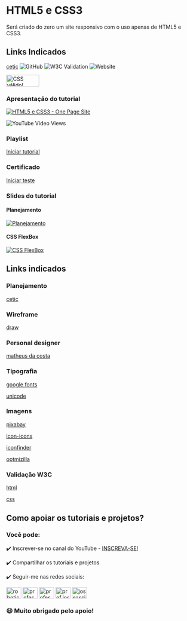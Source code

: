 # HTML5 e CSS3
Será criado do zero um site responsivo com o uso apenas de HTML5 e CSS3.

## Links Indicados
[cetic](https://www.cetic.com.br)
![GitHub](https://img.shields.io/github/license/professorjosedeassis/html5css3)
![W3C Validation](https://img.shields.io/w3c-validation/default?targetUrl=https%3A%2F%2Fhtml5css3.com.br%2F)
![Website](https://img.shields.io/website?url=https%3A%2F%2Fhtml5css3.com.br)

<p>
    <a href="http://jigsaw.w3.org/css-validator/validator?lang=pt-BR&profile=css3svg&uri=https%3A%2F%2Fhtml5css3.com.br%2F&usermedium=all&vextwarning=&warning=1">
        <img style="border:0;width:88px;height:31px"
            src="https://jigsaw.w3.org/css-validator/images/vcss-blue"
            alt="CSS válido!" />
    </a>
</p>

### Apresentação do tutorial
[![HTML5 e CSS3 - One Page Site](https://img.youtube.com/vi/bS720dGvAn8/0.jpg)](https://youtu.be/bS720dGvAn8 "Apresentação do projeto")

![YouTube Video Views](https://img.shields.io/youtube/views/bS720dGvAn8?style=social)
### Playlist
[Iniciar tutorial](https://www.youtube.com/playlist?list=PLbEOwbQR9lqySIIlPJ-Qwo4f4HSuXVeWk)
### Certificado
[Iniciar teste](https://forms.gle/1Rz9Nw4kGCaMxxKi9)
### Slides do tutorial

#### Planejamento
[![Planejamento](https://github.com/professorjosedeassis/html5css3/blob/main/img/slide2.png)](https://pt.slideshare.net/josedeassisfilho/planejamento-htm5-e-css3 "Apresentação dos slides")
#### CSS FlexBox
[![CSS FlexBox](https://github.com/professorjosedeassis/html5css3/blob/main/img/slide.png)](https://pt.slideshare.net/josedeassisfilho/css-flexbox-252669331 "Apresentação dos slides")
## Links indicados
### Planejamento
[cetic](https://www.cetic.br/)
### Wireframe
[draw](https://app.diagrams.net/)
### Personal designer
[matheus da costa](http://matheusdacosta.art.br/)
### Tipografia
[google fonts](https://fonts.google.com/)

[unicode](https://www.unicode.org/charts/)
### Imagens
[pixabay](https://pixabay.com/pt/)

[icon-icons](https://icon-icons.com/pt/)

[iconfinder](https://www.iconfinder.com/)

[optmizilla](https://imagecompressor.com/pt/)
### Validação W3C
[html](https://validator.w3.org/)

[css](https://jigsaw.w3.org/css-validator/)

## Como apoiar os tutoriais e projetos?
### Você pode:
:heavy_check_mark: Inscrever-se no canal do YouTube - [INSCREVA-SE!](https://www.youtube.com/c/RoboticapraticaBr/?sub_confirmation=1)

:heavy_check_mark: Compartilhar os tutoriais e projetos

:heavy_check_mark: Seguir-me nas redes sociais:
<p align="left">
<a href="https://www.youtube.com/c/roboticapraticabr" target="blank"><img align="center" src="https://raw.githubusercontent.com/rahuldkjain/github-profile-readme-generator/master/src/images/icons/Social/youtube.svg" alt="roboticapraticabr" height="30" width="40" /></a>
<a href="https://linkedin.com/in/professorjosedeassis" target="blank"><img align="center" src="https://raw.githubusercontent.com/rahuldkjain/github-profile-readme-generator/master/src/images/icons/Social/linked-in-alt.svg" alt="professorjosedeassis" height="30" width="40" /></a>
<a href="https://fb.com/professorjosedeassis" target="blank"><img align="center" src="https://raw.githubusercontent.com/rahuldkjain/github-profile-readme-generator/master/src/images/icons/Social/facebook.svg" alt="professorjosedeassis" height="30" width="40" /></a>
<a href="https://instagram.com/prof.joseassis" target="blank"><img align="center" src="https://raw.githubusercontent.com/rahuldkjain/github-profile-readme-generator/master/src/images/icons/Social/instagram.svg" alt="prof.joseassis" height="30" width="40" /></a>
<a href="https://twitter.com/joseassis" target="blank"><img align="center" src="https://raw.githubusercontent.com/rahuldkjain/github-profile-readme-generator/master/src/images/icons/Social/twitter.svg" alt="joseassis" height="30" width="40" /></a>
</p>

### :smiley: Muito obrigado pelo apoio!
